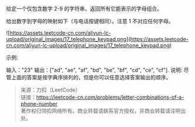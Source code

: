 给定一个仅包含数字 2-9 的字符串，返回所有它能表示的字母组合。

给出数字到字母的映射如下（与电话按键相同）。注意 1 不对应任何字母。

![https://assets.leetcode-cn.com/aliyun-lc-upload/original_images/17_telephone_keypad.png](https://assets.leetcode-cn.com/aliyun-lc-upload/original_images/17_telephone_keypad.png)

示例:

输入："23"
输出：["ad", "ae", "af", "bd", "be", "bf", "cd", "ce", "cf"].
说明:
尽管上面的答案是按字典序排列的，但是你可以任意选择答案输出的顺序。

> 来源：力扣（LeetCode）  
> 链接：https://leetcode-cn.com/problems/letter-combinations-of-a-phone-number  
> 著作权归领扣网络所有。商业转载请联系官方授权，非商业转载请注明出处。  